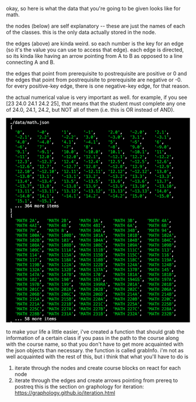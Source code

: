 okay, so here is what the data that you're going to be given looks like for math.

the nodes (below) are self explanatory -- these are just the names of each of the classes. this is the only data actually stored in the node.

the edges (above) are kinda weird. so each number is the key for an edge (so it's the value you can use to access that edge). each edge is directed, so its kinda like having an arrow pointing from A to B as opposed to a line connecting A and B. 

the edges that point from prerequisite to postrequisite are positive or 0 and the edges that point from postrequisite to prerequisite are negative or -0. for every positive-key edge, there is one negative-key edge, for that reason. 

the actual numerical value is very important as well. for example, if you see [23 24.0 24.1 24.2 25], that means that the student must complete any one of 24.0, 24.1, 24.2, but NOT all of them (i.e. this is OR instead of AND).

![](image.png)

to make your life a little easier, i've created a function that should grab the information of a certain class if you pass in the path to the course along with the course name, so that you don't have to get more acquainted with the json objects than necessary. the function is called grabInfo. 
i'm not as well acquainted with the rest of this, but i think that what you'll have to do is
1. iterate through the nodes and create course blocks on react for each node
2. iterate through the edges and create arrows pointing from prereq to postreq
this is the section on graphology for iteration: https://graphology.github.io/iteration.html